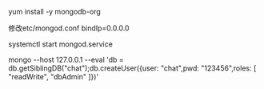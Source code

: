 



yum install -y mongodb-org


修改etc/mongod.conf 
bindIp=0.0.0.0


systemctl start mongod.service

mongo --host 127.0.0.1 --eval 'db = db.getSiblingDB("chat");db.createUser({user: "chat",pwd: "123456",roles: [ "readWrite", "dbAdmin" ]})'
